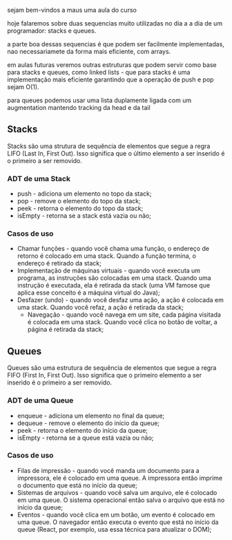 sejam bem-vindos a maus uma aula do curso

hoje falaremos sobre duas sequencias muito utilizadas no dia a a dia de um programador: stacks e queues.

a parte boa dessas sequencias é que podem ser facilmente implementadas, nao necessariamete da forma mais eficiente, com arrays.

em aulas futuras veremos outras estruturas que podem servir como base para stacks e queues, como linked lists - que para
stacks é uma implementação mais eficiente garantindo que a operação de push e pop sejam O(1).

para queues podemos usar uma lista duplamente ligada com um augmentation mantendo tracking da head e da tail

## Stacks

Stacks são uma strutura de sequência de elementos que segue a regra LIFO (Last In, First Out). Isso significa que
o último elemento a ser inserido é o primeiro a ser removido.

### ADT de uma Stack

- push - adiciona um elemento no topo da stack;
- pop - remove o elemento do topo da stack;
- peek - retorna o elemento do topo da stack;
- isEmpty - retorna se a stack está vazia ou não;


### Casos de uso

- Chamar funções - quando você chama uma função, o endereço de retorno é colocado em uma stack. Quando a função termina, o
    endereço é retirado da stack;
- Implementação de máquinas virtuais - quando você executa um programa, as instruções são colocadas em uma stack. Quando
    uma instrução é executada, ela é retirada da stack (uma VM famose que aplica esse conceito é a máquina virtual do
    Java);
- Desfazer (undo) - quando você desfaz uma ação, a ação é colocada em uma stack. Quando você refaz, a ação é retirada da
    stack;
    - Navegação - quando você navega em um site, cada página visitada é colocada em uma stack. Quando você clica no botão de voltar,
        a página é retirada da stack;



## Queues

Queues são uma estrutura de sequência de elementos que segue a regra FIFO (First In, First Out). Isso significa que o
primeiro elemento a ser inserido é o primeiro a ser removido.

### ADT de uma Queue

- enqueue - adiciona um elemento no final da queue;
- dequeue - remove o elemento do início da queue;
- peek - retorna o elemento do início da queue;
- isEmpty - retorna se a queue está vazia ou não;

### Casos de uso

- Filas de impressão - quando você manda um documento para a impressora, ele é colocado em uma queue. A impressora então
    imprime o documento que está no início da queue;
- Sistemas de arquivos - quando você salva um arquivo, ele é colocado em uma queue. O sistema operacional então salva o
    arquivo que está no início da queue;
- Eventos - quando você clica em um botão, um evento é colocado em uma queue. O navegador então executa o evento que está
    no início da queue (React, por exemplo, usa essa técnica para atualizar o DOM);
